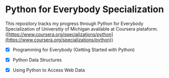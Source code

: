 # Python for Everybody Specialization

This repository tracks my progress through Python for Everybody Specialization of Universitiy of Michigan available at Coursera plataform. ([https://www.coursera.org/specializations/python](https://www.coursera.org/specializations/python))

- [x] Programming for Everybody (Getting Started with Python)  
- [x] Python Data Structures  
- [x] Using Python to Access Web Data  





